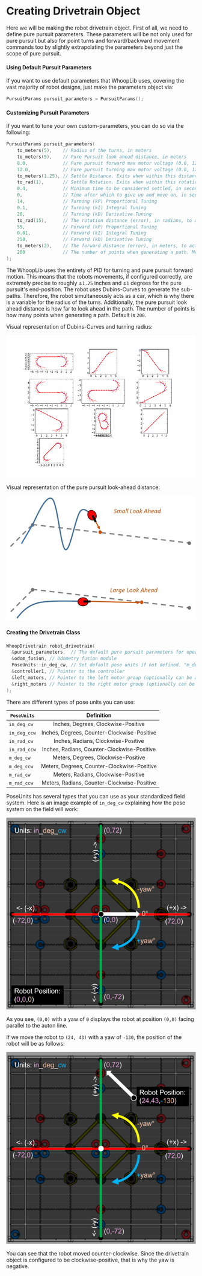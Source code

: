# Creating Drivetrain Object

Here we will be making the robot drivetrain object. First of all, we need to define pure pursuit parameters. These parameters will be not only used for pure pursuit but also for point turns and forward/backward movement commands too by slightly extrapolating the parameters beyond just the scope of pure pursuit.

#### Using Default Pursuit Parameters

If you want to use default parameters that WhoopLib uses, covering the vast majority of robot designs, just make the parameters object via:

```cpp
PursuitParams pursuit_parameters = PursuitParams();
```

#### Customizing Pursuit Parameters

If you want to tune your own custom-parameters, you can do so via the following:

```cpp
PursuitParams pursuit_parameters(
    to_meters(5),    // Radius of the turns, in meters
    to_meters(5),    // Pure Pursuit look ahead distance, in meters
    8.0,             // Pure pursuit forward max motor voltage (0.0, 12.0]
    12.0,            // Pure pursuit turning max motor voltage (0.0, 12.0]
    to_meters(1.25), // Settle Distance. Exits when within this distance of target, in meters
    to_rad(1),       // Settle Rotation. Exits when within this rotation of target, in radians
    0.4,             // Minimum time to be considered settled, in seconds
    0,               // Time after which to give up and move on, in seconds (set to 0 to disable)
    14,              // Turning (kP) Proportional Tuning
    0.1,             // Turning (kI) Integral Tuning
    20,              // Turning (kD) Derivative Tuning
    to_rad(15),      // The rotation distance (error), in radians, to activate turning_ki
    55,              // Forward (kP) Proportional Tuning
    0.01,            // Forward (kI) Integral Tuning
    250,             // Forward (kD) Derivative Tuning
    to_meters(2),    // The forward distance (error), in meters, to activate forward_ki
    200              // The number of points when generating a path. More points mean higher detail of the path, but at a higher computational cost
);
```

The WhoopLib uses the entirety of PID for turning and pure pursuit forward motion. This means that the robots movements, if configured correctly, are extremely precise to roughly ±```1.25``` inches and ±```1``` degrees for the pure pursuit's end-position. The robot uses Dubins-Curves to generate the sub-paths. Therefore, the robot simultaneously acts as a car, which is why there is a variable for the radius of the turns. Additionally, the pure pursuit look ahead distance is how far to look ahead in the path. The number of points is how many points when generating a path. Default is ```200```.

Visual representation of Dubins-Curves and turning radius:

![Image](../images/Dubins.png)

Visual representation of the pure pursuit look-ahead distance:

![Image](../images/PurePursuit.png)


#### Creating the Drivetrain Class

```cpp
WhoopDrivetrain robot_drivetrain(
  &pursuit_parameters,  // The default pure pursuit parameters for operating the robot in autonomous
  &odom_fusion, // Odometry fusion module
  PoseUnits::in_deg_cw, // Set default pose units if not defined. "m_deg_cw" means "meters, degrees, clockwise-positive yaw", "in_deg_ccw" means "inches, degrees, counter-clockwise-positive yaw", and so forth.
  &controller1, // Pointer to the controller 
  &left_motors, // Pointer to the left motor group (optionally can be a list of motors as well)
  &right_motors // Pointer to the right motor group (optionally can be a list of motors as well)
);
```

There are different types of pose units you can use:

| ```PoseUnits```     | Definition | 
|----------|:--------:|
| ```in_deg_cw```    | Inches, Degrees, Clockwise-Positive     |
| ```in_deg_ccw```    | Inches, Degrees, Counter-Clockwise-Positive     |
| ```in_rad_cw```    | Inches, Radians, Clockwise-Positive     |
| ```in_rad_ccw```    | Inches, Radians, Counter-Clockwise-Positive     |
| ```m_deg_cw```    | Meters, Degrees, Clockwise-Positive     |
| ```m_deg_ccw```    | Meters, Degrees, Counter-Clockwise-Positive     |
| ```m_rad_cw```    | Meters, Radians, Clockwise-Positive     |
| ```m_rad_ccw```    | Meters, Radians, Counter-Clockwise-Positive     |

PoseUnits has several types that you can use as your standardized field system. Here is an image example of ```in_deg_cw``` explaining how the pose system on the field will work:

![Image](../images/OdomUnits.png)

As you see, ```(0,0)``` with a yaw of ```0``` displays the robot at position ```(0,0)``` facing parallel to the auton line.

If we move the robot to ```(24, 43)``` with a yaw of ```-130```, the position of the robot will be as follows:

![Image](../images/OdomUnitsExample.png)

You can see that the robot moved counter-clockwise. Since the drivetrain object is configured to be clockwise-positive, that is why the yaw is negative.
